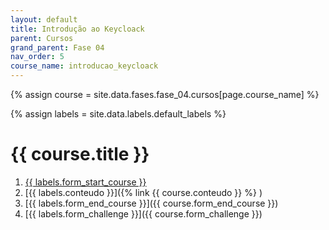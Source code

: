 ```yaml
---
layout: default
title: Introdução ao Keycloack 
parent: Cursos
grand_parent: Fase 04
nav_order: 5
course_name: introducao_keycloack
---
```


{% assign course = site.data.fases.fase_04.cursos[page.course_name] %}

{% assign labels = site.data.labels.default_labels %}


# {{  course.title }}

1. [{{ labels.form_start_course }}]({{course.form_start_course}})
2. [{{ labels.conteudo }}]({% link {{ course.conteudo }} %} )
3. [{{ labels.form_end_course }}]({{ course.form_end_course }})
4. [{{ labels.form_challenge }}]({{ course.form_challenge }})
